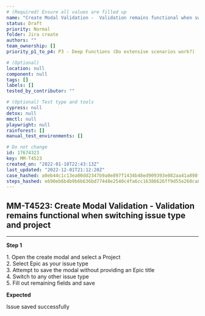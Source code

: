```yaml
---
# (Required) Ensure all values are filled up
name: "Create Modal Validation -  Validation remains functional when switching issue type and project"
status: Draft
priority: Normal
folder: Jira create
authors: ""
team_ownership: []
priority_p1_to_p4: P3 - Deep Functions (Do extensive scenarios work?)

# (Optional)
location: null
component: null
tags: []
labels: []
tested_by_contributor: ""

# (Optional) Test type and tools
cypress: null
detox: null
mmctl: null
playwright: null
rainforest: []
manual_test_environments: []

# Do not change
id: 17674323
key: MM-T4523
created_on: "2022-01-18T22:43:13Z"
last_updated: "2022-12-01T21:12:20Z"
case_hashed: a0eb44c1c13ea00dd2347b9a0e897f1434b48ed909393e082aa41a898fae4647d546f2103e85aa300ccc51c4cd3623f3
steps_hashed: e690eb6b4b9b6b636bd77448e2540c4fa6cc16386626ff9d55e260ca83e99e5664a3a901e08dc7db16a9e468561adb55
---
```


<!-- (Auto-generated) Based on frontmatter's "key" and "name" -->

## MM-T4523: Create Modal Validation - Validation remains functional when switching issue type and project

---

**Step 1**

1\. Open the create modal and select a Project\
2\. Select Epic as your issue type\
3\. Attempt to save the modal without providing an Epic title\
4\. Switch to any other issue type\
5\. Fill out remaining fields and save

**Expected**

Issue saved successfully
